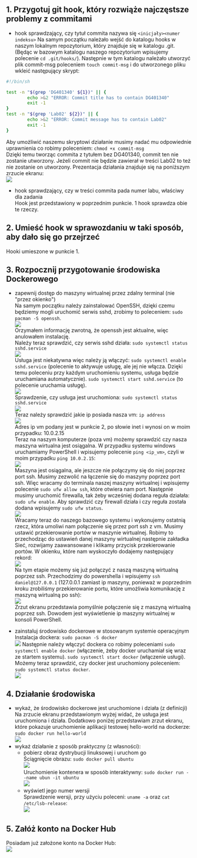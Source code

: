 ## 1. Przygotuj git hook, który rozwiąże najczęstsze problemy z commitami
* hook sprawdzający, czy tytuł commita nazywa się ```<inicjały><numer indeksu>``` 
  Na samym początku należało wejść do katalogu hooks w naszym lokalnym repozytorium, który znajduje się w katalogu .git. (Będąc w bazowym katalogu naszego repozytorium wpisujemy polecenie ```cd .git/hooks/```). Następnie w tym katalogu należało utworzyć plik commit-msg poleceniem ```touch commit-msg``` i do utworzonego pliku wkleić następujący skrypt:
```bash
#!/bin/sh

test -n "$(grep 'DG401340' ${1})" || {
        echo >&2 "ERROR: Commit title has to contain DG401340"
        exit -1
}
test -n "$(grep 'Lab02' ${2})" || {
        echo >&2 "ERROR: Commit message has to contain Lab02"
        exit -1
}
```  
Aby umożliwić naszemu skryptowi działanie musimy nadać mu odpowiednie uprawnienia co robimy poleceniem: ```chmod +x commit-msg```  
Dzięki temu tworząc commita z tytułem bez DG401340, commit ten nie zostanie utworzony. Jeżeli commit nie będzie zawierał w treści Lab02 to też nie zostanie on utworzony. Prezentacja działania znajduje się na poniższym zrzucie ekranu:    
![](2022-03-17-23-00-30.png)

* hook sprawdzający, czy w treści commita pada numer labu, właściwy dla zadania   
Hook jest przedstawiony w poprzednim punkcie. 1 hook sprawdza obie te rzeczy.

## 2. Umieść hook w sprawozdaniu w taki sposób, aby dało się go przejrzeć   
Hooki umieszone w punkcie 1.

## 3. Rozpocznij przygotowanie środowiska Dockerowego  
* zapewnij dostęp do maszyny wirtualnej przez zdalny terminal (nie "przez okienko")  
Na samym początku należy zainstalować OpenSSH, dzięki czemu będziemy mogli uruchomić serwis sshd, zrobimy to poleceniem: ```sudo pacman -S openssh```.  
![](2022-03-17-23-15-12.png)  
Orzymałem informację zwrotną, że openssh jest aktualne, więc anulowałem instalację.  
Należy teraz sprawdzić, czy serwis sshd działa: ```sudo systemctl status sshd.service```  
![](2022-03-17-23-19-04.png)  
Usługa jest niekatywna więc należy ją włączyć: ```sudo systemctl enable sshd.service``` (polecenie to aktywuje usługę, ale jej nie włącza. Dzięki temu poleceniu przy każdym uruchomieniu systemu, usługa będzie uruchamiana automatycznie). ```sudo systemctl start sshd.service``` (to polecenie uruchamia usługę).  
![](2022-03-17-23-26-21.png)  
Sprawdzenie, czy usługa jest uruchomiona: ```sudo systemctl status sshd.service```  
![](2022-03-17-23-28-33.png)  
Teraz należy sprawdzić jakie ip posiada nasza vm: ```ip address```  
![](2022-03-19-10-40-25.png)  
Adres ip vm podany jest w punkcie 2, po słowie inet i wynosi on w moim przypadku: 10.0.2.15  
Teraz na naszym komputerze (poza vm) możemy sprawdzić czy nasza maszyna wirtualna jest osiągalna. W przypadku systemu windows uruchamiamy PowerShell i wpisujemy polecenie ```ping <ip_vm>```, czyli w moim przypadku ```ping 10.0.2.15```:  
![](ping.png)  
Maszyna jest osiągalna, ale jeszcze nie połączymy się do niej poprzez port ssh. Musimy zezwolić na łączenie się do maszyny poprzez port ssh. Więc wracamy do terminala naszej maszyny wirtualnej i wpisujemy polecenie ```sudo ufw allow ssh```, które otwiera nam port. Następnie musimy uruchomić firewalla, tak żeby wcześniej dodana reguła działała: ```sudo ufw enable```. Aby sprawdzić czy firewall działa i czy reguła została dodana wpisujemy ```sudo ufw status```.  
![](2022-03-19-10-56-50.png)  
Wracamy teraz do naszego bazowego systemu i wykonujemy ostatnią rzecz, która umoliwi nam połączenie się przez port ssh z vm. Musimy ustawić przekierowanie portów w maszynie wirtualnej. Robimy to przechodząc do ustawień danej maszyny wirtualnej następnie zakładka Sieć, rozwijamy zaawansowane i klikamy przycisk przekierowanie portów. W okienku, które nam wyskoczyło dodajemy następujący rekord:  
![](port_forwarding.png)  
  Na tym etapie możemy się już połączyć z naszą maszyną wirtualną poprzez ssh. Przechodzimy do powershella i wpisujemy ```ssh daniel@127.0.0.1``` (127.0.0.1 zamiast ip maszyny, ponieważ w poprzednim kroku zrobiliśmy przekierowanie portu, które umożliwia komunikację z maszyną wirtualną po ssh):  
![](ssh_conn.png)  
Zrzut ekranu przedstawia pomyślnie połączenie się z maszyną wirtualną poprzez ssh. Dowodem jest wyświetlenie ip maszyny wirtualnej w konsoli PowerShell.


* zainstaluj środowisko dockerowe w stosowanym systemie operacyjnym  
Instalacja dockera: ```sudo pacman -S docker```  
![](install_docker.png) 
  Następnie należy włączyć dockera co robimy poleceniami ```sudo systemctl enable docker``` (włączenie, żeby docker uruchamiał się wraz ze startem systemu). ```sudo systemctl start docker``` (włączenie usługi). Możemy teraz sprawdzić, czy docker jest uruchomiony poleceniem: ```sudo systemctl status docker```.  
![](docker_start.png) 

## 4. Działanie środowiska  
* wykaż, że środowisko dockerowe jest uruchomione i działa (z definicji)  
Na zrzucie ekranu przedstawionym wyżej widać, że usługa jest uruchomiona i działa. Dodatkowo poniżej przedstawiam zrzut ekranu, które pokazuje uruchomienie aplikacji testowej hello-world na dockerze: ```sudo docker run hello-world```  
![](check_docker.png)  
* wykaż działanie z sposób praktyczny (z własności):  
  * pobierz obraz dystrybucji linuksowej i uruchom go  
  Ściągnięcie obrazu: ```sudo docker pull ubuntu```  
  ![](docker_pull.png)  
  Uruchomienie kontenera w sposób interaktywny: ```sudo docker run --name ubun -it ubuntu```  
  ![](docker_run.png)  
  * wyświetl jego numer wersji  
  Sprawdzenie wersji, przy użyciu poleceni: ```uname -a``` oraz ```cat /etc/lsb-release```:  
  ![](version.png)  

## 5. Załóż konto na Docker Hub
Posiadam już założone konto na Docker Hub:  
![](dockerhub.png)  



